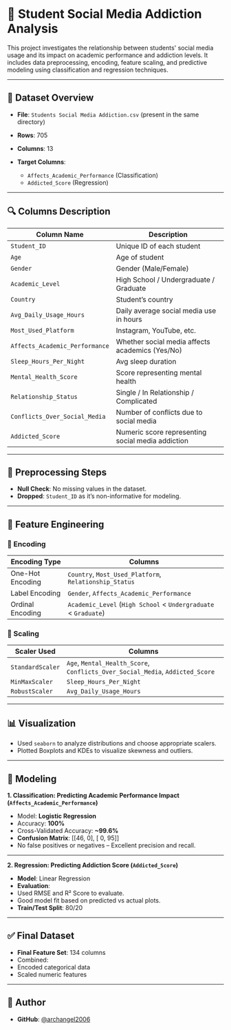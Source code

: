 # 📱 Student Social Media Addiction Analysis

This project investigates the relationship between students' social media usage and its impact on academic performance and addiction levels. It includes data preprocessing, encoding, feature scaling, and predictive modeling using classification and regression techniques.

---

## 📂 Dataset Overview

- **File**: `Students Social Media Addiction.csv` (present in the same directory)
  
- **Rows**: 705
- **Columns**: 13
- **Target Columns**:
  - `Affects_Academic_Performance` (Classification)
  - `Addicted_Score` (Regression)

---

## 🔍 Columns Description

| Column Name                    | Description |
|-------------------------------|-------------|
| `Student_ID`                  | Unique ID of each student |
| `Age`                         | Age of student |
| `Gender`                      | Gender (Male/Female) |
| `Academic_Level`              | High School / Undergraduate / Graduate |
| `Country`                     | Student’s country |
| `Avg_Daily_Usage_Hours`       | Daily average social media use in hours |
| `Most_Used_Platform`          | Instagram, YouTube, etc. |
| `Affects_Academic_Performance`| Whether social media affects academics (Yes/No) |
| `Sleep_Hours_Per_Night`       | Avg sleep duration |
| `Mental_Health_Score`         | Score representing mental health |
| `Relationship_Status`         | Single / In Relationship / Complicated |
| `Conflicts_Over_Social_Media`| Number of conflicts due to social media |
| `Addicted_Score`              | Numeric score representing social media addiction |

---

## 🔧 Preprocessing Steps

- **Null Check**: No missing values in the dataset.
- **Dropped**: `Student_ID` as it’s non-informative for modeling.

---

## 🧠 Feature Engineering

### 🎯 Encoding

| Encoding Type     | Columns |
|------------------|--------|
| One-Hot Encoding | `Country`, `Most_Used_Platform`, `Relationship_Status` |
| Label Encoding   | `Gender`, `Affects_Academic_Performance` |
| Ordinal Encoding | `Academic_Level` (`High School` < `Undergraduate` < `Graduate`) |

### 📏 Scaling

| Scaler Used     | Columns |
|-----------------|---------|
| `StandardScaler`| `Age`, `Mental_Health_Score`, `Conflicts_Over_Social_Media`, `Addicted_Score` |
| `MinMaxScaler`  | `Sleep_Hours_Per_Night` |
| `RobustScaler`  | `Avg_Daily_Usage_Hours` |

---

## 📊 Visualization

- Used `seaborn` to analyze distributions and choose appropriate scalers.
- Plotted Boxplots and KDEs to visualize skewness and outliers.

---

## 🧪 Modeling

**1. Classification: Predicting Academic Performance Impact (`Affects_Academic_Performance`)**

- Model: **Logistic Regression**
- Accuracy: **100%**
- Cross-Validated Accuracy: **~99.6%**
- **Confusion Matrix**:
  [[46, 0],
[ 0, 95]]
- No false positives or negatives – Excellent precision and recall.


---

**2. Regression: Predicting Addiction Score (`Addicted_Score`)**

- **Model**: Linear Regression
- **Evaluation**:
- Used RMSE and R² Score to evaluate.
- Good model fit based on predicted vs actual plots.
- **Train/Test Split**: 80/20

---

## ✅ Final Dataset

- **Final Feature Set**: 134 columns
- Combined:
- Encoded categorical data
- Scaled numeric features

---

## 👤 Author

- **GitHub**: [@archangel2006](https://github.com/archangel2006)


